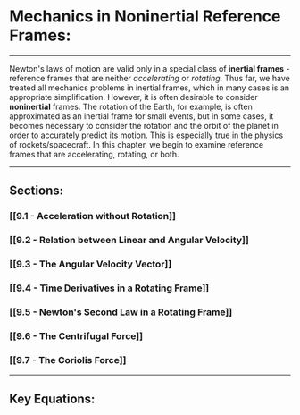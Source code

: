 # Mechanics in Noninertial Reference Frames:
***

Newton's laws of motion are valid only in a special class of **inertial frames** - reference frames that are neither *accelerating* or *rotating*. Thus far, we have treated all mechanics problems in inertial frames, which in many cases is an appropriate simplification. However, it is often desirable to consider **noninertial** frames. The rotation of the Earth, for example, is often approximated as an inertial frame for small events, but in some cases, it becomes necessary to consider the rotation and the orbit of the planet in order to accurately predict its motion. This is especially true in the physics of rockets/spacecraft. In this chapter, we begin to examine reference frames that are accelerating, rotating, or both. 

___

## Sections:
### [[9.1 - Acceleration without Rotation]]
### [[9.2 - Relation between Linear and Angular Velocity]]
### [[9.3 - The Angular Velocity Vector]]
### [[9.4 - Time Derivatives in a Rotating Frame]]
### [[9.5 - Newton's Second Law in a Rotating Frame]]
### [[9.6 - The Centrifugal Force]]
### [[9.7 - The Coriolis Force]]

***

## Key Equations: